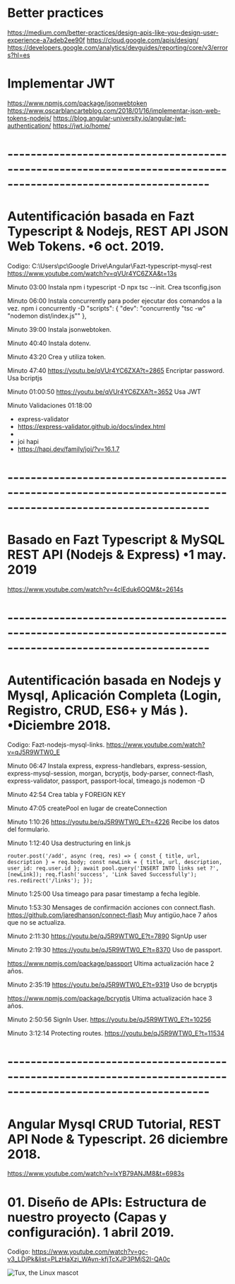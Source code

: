 # Better practices
https://medium.com/better-practices/design-apis-like-you-design-user-experience-a7adeb2ee90f
https://cloud.google.com/apis/design/
https://developers.google.com/analytics/devguides/reporting/core/v3/errors?hl=es


# Implementar JWT
https://www.npmjs.com/package/jsonwebtoken
https://www.oscarblancarteblog.com/2018/01/16/implementar-json-web-tokens-nodejs/
https://blog.angular-university.io/angular-jwt-authentication/
https://jwt.io/home/
# ---------------------------------------------------------------------------------------------------------------

# Autentificación basada en Fazt Typescript & Nodejs, REST API JSON Web Tokens. •6 oct. 2019.
Codigo: C:\Users\pc\Google Drive\Angular\Fazt-typescript-mysql-rest
https://www.youtube.com/watch?v=qVUr4YC6ZXA&t=13s

Minuto 03:00
Instala npm i typescript -D
npx tsc --init. 
Crea tsconfig.json

Minuto 06:00 
Instala concurrently para poder ejecutar dos comandos a la vez.
npm i concurrently -D
"scripts": {
    "dev": "concurrently \"tsc -w\" \"nodemon dist/index.js\""
  },

Minuto 39:00
 Instala jsonwebtoken.

 Minuto 40:40
 Instala dotenv.

 Minuto 43:20
 Crea y utiliza token.

Minuto 47:40 https://youtu.be/qVUr4YC6ZXA?t=2865
Encriptar password.
Usa bcriptjs

Minuto 01:00:50 https://youtu.be/qVUr4YC6ZXA?t=3652
Usa JWT

Minuto Validaciones 01:18:00
- express-validator
- https://express-validator.github.io/docs/index.html
- 
- joi hapi
- https://hapi.dev/family/joi/?v=16.1.7
# ---------------------------------------------------------------------------------------------------------------

# Basado en Fazt Typescript & MySQL REST API (Nodejs & Express) •1 may. 2019
https://www.youtube.com/watch?v=4clEduk6OQM&t=2614s
# ---------------------------------------------------------------------------------------------------------------

# Autentificación basada en Nodejs y Mysql, Aplicación Completa (Login, Registro, CRUD, ES6+ y Más ). •Diciembre 2018.
Codigo: Fazt-nodejs-mysql-links.
https://www.youtube.com/watch?v=qJ5R9WTW0_E

Minuto 06:47 
Instala express, express-handlebars, express-session, express-mysql-session, morgan,
bcryptjs, body-parser, connect-flash, express-validator, passport, passport-local, timeago.js
nodemon -D

Minuto 42:54
Crea tabla y FOREIGN KEY

Minuto 47:05
createPool en lugar de createConnection

Minuto 1:10:26 https://youtu.be/qJ5R9WTW0_E?t=4226
Recibe los datos del formulario.

Minuto 1:12:40
Usa destructuring en link.js

`router.post('/add', async (req, res) => {
    const { title, url, description } = req.body;
    const newLink = {
        title,
        url,
        description,
        user_id: req.user.id
    };
    await pool.query('INSERT INTO links set ?', [newLink]);
    req.flash('success', 'Link Saved Successfully');
    res.redirect('/links');
});`

Minuto 1:25:00
Usa timeago para pasar timestamp a fecha legible.

Minuto 1:53:30 
Mensages de confirmación acciones con connect.flash.
https://github.com/jaredhanson/connect-flash
Muy antigüo,hace 7 años que no se actualiza.


 Minuto 2:11:30 https://youtu.be/qJ5R9WTW0_E?t=7890
SignUp user

 Minuto 2:19:30 https://youtu.be/qJ5R9WTW0_E?t=8370
Uso de passport.

https://www.npmjs.com/package/passport
Ultima actualización hace 2 años.

 Minuto 2:35:19 https://youtu.be/qJ5R9WTW0_E?t=9319
Uso de bcryptjs

https://www.npmjs.com/package/bcryptjs
Ultima actualización hace 3 años.

Minuto 2:50:56 SignIn User.  https://youtu.be/qJ5R9WTW0_E?t=10256

Minuto 3:12:14 Protecting routes. https://youtu.be/qJ5R9WTW0_E?t=11534
# ---------------------------------------------------------------------------------------------------------------

# Angular Mysql CRUD Tutorial, REST API Node & Typescript. 26 diciembre 2018.
https://www.youtube.com/watch?v=lxYB79ANJM8&t=6983s

# 01. Diseño de APIs: Estructura de nuestro proyecto (Capas y configuración). 1 abril 2019.
Codigo: 
https://www.youtube.com/watch?v=gc-v3_LDjPk&list=PLzHaXzj_WAyn-kfjTcXJP3PMjS2I-QA0c






 ![Tux, the Linux mascot](https://picsum.photos/200/300)
 